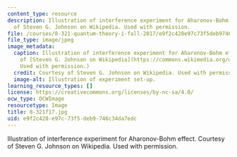 ```yaml
---
content_type: resource
description: Illustration of interference experiment for Aharonov-Bohm effect. Courtesy
  of Steven G. Johnson on Wikipedia. Used with permission.
file: /courses/8-321-quantum-theory-i-fall-2017/e9f2c428e97c73f5deb9746c34da7edc_8-321f17.jpg
file_type: image/jpeg
image_metadata:
  caption: Illustration of interference experiment for Aharonov-Bohm effect. (Courtesy
    of [Steven G. Johnson on Wikipedia](https://commons.wikimedia.org/wiki/File%3AAharonov-bohm.png).
    Used with permission.)
  credit: Courtesy of Steven G. Johnson on Wikipedia. Used with permission.
  image-alt: Illustration of experiment set-up.
learning_resource_types: []
license: https://creativecommons.org/licenses/by-nc-sa/4.0/
ocw_type: OCWImage
resourcetype: Image
title: 8-321f17.jpg
uid: e9f2c428-e97c-73f5-deb9-746c34da7edc
---
```

Illustration of interference experiment for Aharonov-Bohm effect. Courtesy of Steven G. Johnson on Wikipedia. Used with permission.
